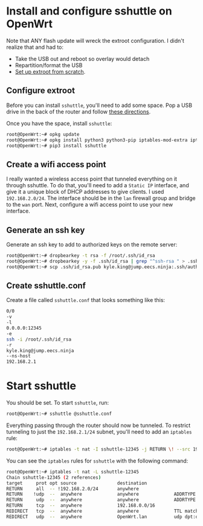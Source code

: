 # Install and configure sshuttle on OpenWrt

Note that ANY flash update will wreck the extroot configuration. I didn't realize that and had to:

* Take the USB out and reboot so overlay would detach
* Repartition/format the USB
* [Set up extroot from scratch](https://openwrt.org/docs/guide-user/additional-software/extroot_configuration).

## Configure extroot

Before you can install `sshuttle`, you'll need to add some space. Pop a USB drive in the back of the router and follow [these directions](https://openwrt.org/docs/guide-user/additional-software/extroot_configuration).

Once you have the space, install `sshuttle`: 

```bash
root@OpenWrt:~# opkg update
root@OpenWrt:~# opkg install python3 python3-pip iptables-mod-extra iptables-mod-nat-extra iptables-mod-ipopt
root@OpenWrt:~# pip3 install sshuttle
```

## Create a wifi access point

I really wanted a wireless access point that tunneled everything on it through sshuttle. To do that, you'll need to add a `Static IP` interface, and give it a unique block of DHCP addresses to give clients. I used `192.168.2.0/24`. The interface should be in the `lan` firewall group and bridge to the `wan` port. Next, configure a wifi access point to use your new interface. 

## Generate an ssh key

Generate an ssh key to add to authorized keys on the remote server:

```bash
root@OpenWrt:~# dropbearkey -t rsa -f /root/.ssh/id_rsa
root@OpenWrt:~# dropbearkey -y -f .ssh/id_rsa | grep "^ssh-rsa " > .ssh/id_rsa.pub
root@OpenWrt:~# scp .ssh/id_rsa.pub kyle.king@jump.eecs.ninja:.ssh/authorized_keys
```

## Create sshuttle.conf

Create a file called `sshuttle.conf` that looks something like this: 

```bash
0/0
-v
-l
0.0.0.0:12345
-e
ssh -i /root/.ssh/id_rsa
-r
kyle.king@jump.eecs.ninja
--ns-host
192.168.2.1
```

# Start sshuttle

You should be set. To start `sshuttle`, run:

```bash
root@OpenWrt:~# sshuttle @sshuttle.conf
```

Everything passing through the router should now be tunneled. To restrict tunneling to just the `192.168.2.1/24` subnet, you'll need to add an `iptables` rule:

```bash
root@OpenWrt:~# iptables -t nat -I sshuttle-12345 -j RETURN \! --src 192.168.2.0/24
```

You can see the `iptables` rules for `sshuttle` with the following command:

```bash
root@OpenWrt:~# iptables -t nat -L sshuttle-12345
Chain sshuttle-12345 (2 references)
target     prot opt source               destination         
RETURN     all  -- !192.168.2.0/24       anywhere            
RETURN    !udp  --  anywhere             anywhere             ADDRTYPE match dst-type LOCAL
RETURN     udp  --  anywhere             anywhere             ADDRTYPE match dst-type LOCAL udp dpt:!domain
RETURN     tcp  --  anywhere             192.168.0.0/16      
REDIRECT   tcp  --  anywhere             anywhere             TTL match TTL != 63 redir ports 12345
REDIRECT   udp  --  anywhere             OpenWrt.lan          udp dpt:domain TTL match TTL != 63 redir ports 12299
```